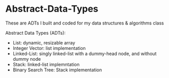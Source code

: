 # Abstract-Data-Types



These are ADTs I built and coded for my data structures & algorithms class

Abstract Data Types (ADTs):

- List: dynamic, resizable array
- Integer Vector: list implementation
- Linked-List: singly linked-list with a dummy-head node, and without dummy node
- Stack: linked-list implemntation
- Binary Search Tree: Stack implementation

